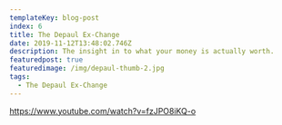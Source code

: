 ```yaml
---
templateKey: blog-post
index: 6
title: The Depaul Ex-Change
date: 2019-11-12T13:48:02.746Z
description: The insight in to what your money is actually worth.
featuredpost: true
featuredimage: /img/depaul-thumb-2.jpg
tags:
  - The Depaul Ex-Change
---
```

https://www.youtube.com/watch?v=fzJPO8iKQ-o
